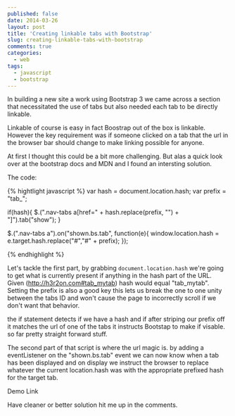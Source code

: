 ```yaml
---
published: false
date: 2014-03-26
layout: post
title: 'Creating linkable tabs with Bootstrap'
slug: creating-linkable-tabs-with-bootstrap
comments: true
categories:
  - web
tags:
  - javascript
  - bootstrap
---
```


In building a new site a work using Bootstrap 3 we came across a section that necessitated the use of tabs but also needed each tab to be directly linkable.

Linkable of course is easy in fact Boostrap out of the box is linkable. However the key requirement was if someone clicked on a tab that the url in the browser bar should change to make linking possible for anyone.

At first I thought this could be a bit more challenging. But alas a quick look over at the bootstrap docs and MDN and I found an intersting solution.

The code:

{% hightlight javascript %}
var hash = document.location.hash;
var prefix = "tab_";

if(hash){
  $.(".nav-tabs a[href=" + hash.replace(prefix, "") + "]").tab("show");
}

$.(".nav-tabs a").on("shown.bs.tab", function(e){
  window.location.hash = e.target.hash.replace("#","#" + prefix);
});

{% endhighlight %}

Let's tackle the first part, by grabbing `document.location.hash` we're going to get what is currently present if anything in the hash part of the URL. Given (http://h3r2on.com#tab_mytab) hash would equal "tab_mytab". Setting the prefix is also a good key this lets us break the one to one unity between the tabs ID and won't cause the page to incorrectly scroll if we don't want that behavior.

the if statement detects if we have a hash and if after striping our prefix off it matches the url of one of the tabs it instructs Bootstap to make if visable. so far pretty straight forward stuff.

The second part of that script is where the url magic is. by adding a eventListener on the "shown.bs.tab" event we can now know when a tab has been displayed and on display we instruct the browser to replace whatever the current location.hash was with the appropriate prefixed hash for the target tab.

Demo Link


Have cleaner or better solution hit me up in the comments.
